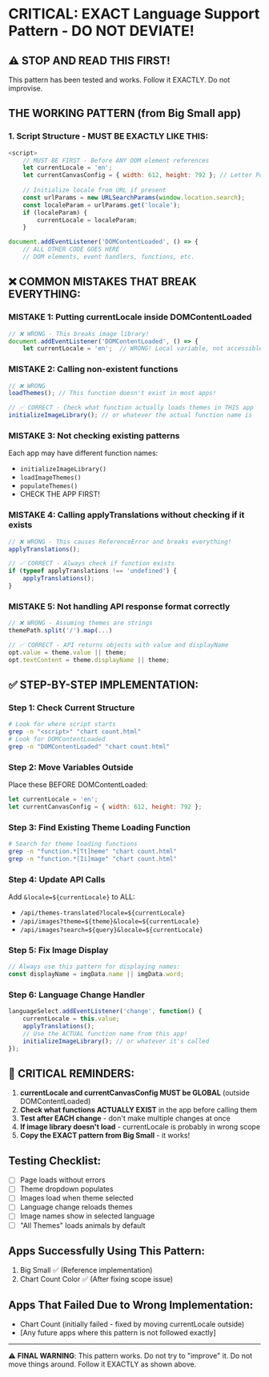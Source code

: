 # CRITICAL: EXACT Language Support Pattern - DO NOT DEVIATE!

## ⚠️ STOP AND READ THIS FIRST!
This pattern has been tested and works. Follow it EXACTLY. Do not improvise.

## THE WORKING PATTERN (from Big Small app)

### 1. Script Structure - MUST BE EXACTLY LIKE THIS:
```javascript
<script>
    // MUST BE FIRST - Before ANY DOM element references
    let currentLocale = 'en';
    let currentCanvasConfig = { width: 612, height: 792 }; // Letter Portrait default
    
    // Initialize locale from URL if present
    const urlParams = new URLSearchParams(window.location.search);
    const localeParam = urlParams.get('locale');
    if (localeParam) {
        currentLocale = localeParam;
    }

document.addEventListener('DOMContentLoaded', () => {
    // ALL OTHER CODE GOES HERE
    // DOM elements, event handlers, functions, etc.
```

## ❌ COMMON MISTAKES THAT BREAK EVERYTHING:

### MISTAKE 1: Putting currentLocale inside DOMContentLoaded
```javascript
// ❌ WRONG - This breaks image library!
document.addEventListener('DOMContentLoaded', () => {
    let currentLocale = 'en';  // WRONG! Local variable, not accessible globally
```

### MISTAKE 2: Calling non-existent functions
```javascript
// ❌ WRONG
loadThemes(); // This function doesn't exist in most apps!

// ✅ CORRECT - Check what function actually loads themes in THIS app
initializeImageLibrary(); // or whatever the actual function name is
```

### MISTAKE 3: Not checking existing patterns
Each app may have different function names:
- `initializeImageLibrary()`
- `loadImageThemes()`
- `populateThemes()`
- CHECK THE APP FIRST!

### MISTAKE 4: Calling applyTranslations without checking if it exists
```javascript
// ❌ WRONG - This causes ReferenceError and breaks everything!
applyTranslations();

// ✅ CORRECT - Always check if function exists
if (typeof applyTranslations !== 'undefined') {
    applyTranslations();
}
```

### MISTAKE 5: Not handling API response format correctly
```javascript
// ❌ WRONG - Assuming themes are strings
themePath.split('/').map(...)

// ✅ CORRECT - API returns objects with value and displayName
opt.value = theme.value || theme;
opt.textContent = theme.displayName || theme;
```

## ✅ STEP-BY-STEP IMPLEMENTATION:

### Step 1: Check Current Structure
```bash
# Look for where script starts
grep -n "<script>" "chart count.html"
# Look for DOMContentLoaded
grep -n "DOMContentLoaded" "chart count.html"
```

### Step 2: Move Variables Outside
Place these BEFORE DOMContentLoaded:
```javascript
let currentLocale = 'en';
let currentCanvasConfig = { width: 612, height: 792 };
```

### Step 3: Find Existing Theme Loading Function
```bash
# Search for theme loading functions
grep -n "function.*[Tt]heme" "chart count.html"
grep -n "function.*[Ii]mage" "chart count.html"
```

### Step 4: Update API Calls
Add `&locale=${currentLocale}` to ALL:
- `/api/themes-translated?locale=${currentLocale}`
- `/api/images?theme=${theme}&locale=${currentLocale}`
- `/api/images?search=${query}&locale=${currentLocale}`

### Step 5: Fix Image Display
```javascript
// Always use this pattern for displaying names:
const displayName = imgData.name || imgData.word;
```

### Step 6: Language Change Handler
```javascript
languageSelect.addEventListener('change', function() {
    currentLocale = this.value;
    applyTranslations();
    // Use the ACTUAL function name from this app!
    initializeImageLibrary(); // or whatever it's called
});
```

## 🔴 CRITICAL REMINDERS:

1. **currentLocale and currentCanvasConfig MUST be GLOBAL** (outside DOMContentLoaded)
2. **Check what functions ACTUALLY EXIST** in the app before calling them
3. **Test after EACH change** - don't make multiple changes at once
4. **If image library doesn't load** - currentLocale is probably in wrong scope
5. **Copy the EXACT pattern from Big Small** - it works!

## Testing Checklist:
- [ ] Page loads without errors
- [ ] Theme dropdown populates
- [ ] Images load when theme selected
- [ ] Language change reloads themes
- [ ] Image names show in selected language
- [ ] "All Themes" loads animals by default

## Apps Successfully Using This Pattern:
1. Big Small ✅ (Reference implementation)
2. Chart Count Color ✅ (After fixing scope issue)

## Apps That Failed Due to Wrong Implementation:
- Chart Count (initially failed - fixed by moving currentLocale outside)
- [Any future apps where this pattern is not followed exactly]

---
⚠️ **FINAL WARNING**: This pattern works. Do not try to "improve" it. Do not move things around. Follow it EXACTLY as shown above.